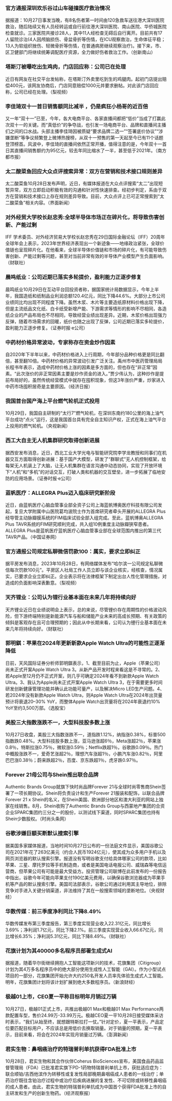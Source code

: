 ### 官方通报深圳欢乐谷过山车碰撞医疗救治情况
据报道：10月27日事发当晚，有8名伤者第一时间由120急救车送往港大深圳医院救治，随后陆续又有人员经转运或自行前往港大深圳医院、南山医院、华侨城医院检查就诊。三家医院共接诊28人，其中11人经检查无碍后自行离开。目前共有17人留院诊治(4人因颅脑损伤、骨盆骨折等伤情，在ICU观察救治，生命体征平稳；13人为软组织挫伤、轻微骨折等伤情，在普通病房继续观察治疗)。接下来，市、区卫健部门将继续统筹调配医疗资源，全力做好伤者救治工作。（创新南山）
### 塔斯汀被曝吃出生鸡肉，门店回应称：公司已在处理
近日有网友在社交平台发帖称，在塔斯汀外卖里吃到生的鸡腿肉。起初门店提出赔偿400元，该网友协商后，门店同意赔偿1000元并要求删帖。对此该门店回应称，公司已经在处理。（梨视频）
### 李佳琦双十一首日销售额同比减半 ，仍是疯狂小杨哥的近百倍
又一年“双十一”已至，今年，各大电商平台、各家直播间都把“低价”当成了打赢此次双十一的关键。而“真低价”的争夺战，也引发一场电商平台、品牌和直播间主播们之间的口水战。头部主播李佳琦因被质疑“要求品牌二选一”“签署底价协议”“涉嫌垄断”等争议频繁登上微博热搜榜，从双十一预售的第一天起至今已有11个话题登顶榜首。风波中，李佳琦的直播间依然正常开播，值得注意的是，今年双十一首日其直播间销售额约为95亿元，较去年同比缩水了一半，甚至低于2021年。（南方都市报）
### 太二酸菜鱼回应大众点评搜索异常：双方在营销和技术接口规则差异
太二酸菜鱼10月28日发布声明，近日，有媒体报道在大众点评搜索“太二”出现短暂异常，双方立即启动积极有效的沟通和针对性快速排查。经初步判定，系由于双方在营销和技术接口上存在规则差异导致。目前，大众点评上已可正常搜索到“太二酸菜鱼”相关内容。（界面新闻）
### 对外经贸大学校长赵忠秀:全球半导体市场正在碎片化，将导致伤害创新、产能过剩
IFF 学术委员、对外经济贸易大学校长赵忠秀在29日国际金融论坛（IFF）20周年全球年会上表示，2023年世界经济表现出一个新迹象——地缘政治紧张，全球价值链也呈现碎片化。在他看来，全球半导体价值链和市场的碎片化，有可能导致伤害创新、产能过剩等问题，甚至对当前非常有效的半导体产业模型产生负面影响。（财联社）
### 晨鸣纸业：公司近期已落实多轮提价，盈利能力正逐步修复
晨鸣纸业10月29日在互动平台回投资者称，据国家统计局数据显示，今年上半年，我国造纸和纸制品业利润总额120.4亿元，同比下降44.6%。大部分上市公司业绩同比均出现不同程度下降。虽然木浆、木片等主要造纸原材料价格出现下降，但是主流纸品文化纸、白卡纸受新增产能、下游需求等情形的影响不尽相同，各造纸企业的产品布局也不尽相同，导致经营业绩出现差异。近期，木浆价格出现强力反弹，随着市场需求的回暖，纸价也随之出现了反弹，公司近期已落实多轮提价，盈利能力正逐步修复。（证券时报·e公司）
### 中药材价格异常波动，专家称存在资金炒作因素
自2020年下半年以来，中药材价格进入上行周期，今年部分品种价格更是同比翻倍，甚至翻10倍。中药材价格的异常波动引发广泛关注。禹州市中医药管理局局长程书年表示，造成中药材价格上涨的因素是多方面的，但也存在“非正常”因素。“此次涨价的非正常因素主要是炒作资金的进入。”贾少伟认为，这种炒作是提前布局好的，虽然传统经营模式中就存在囤积现象，但这3年涨价严重，炒家进入中药市场囤积居奇是主要原因。（经济日报）
### 我国首台国产海上平台燃气轮机正式投用
10月29日，我国自主研制的“太行7”燃气轮机，在深圳东南约180公里的海上油气平台成功“点火”运行，这是我国首台具有完全自主知识产权，正式在海上油气平台上投用的燃气轮机。（央视新闻）
### 西工大自主无人机集群研究取得创新进展
据西安发布消息，近日，西北工业大学光电与智能研究院李学龙教授和同事们在机器交互方面取得创新进展：基于国产大模型，研发了“群聊式”无人机控制框架，给每架无人机装上了大脑，让无人机集群在语言沟通中动态协同，实现了开放环境下“人机”和“多机”的对话交互，打破人类和机器的交互壁垒，进一步拓展了临地安防的应用场景。（证券时报·e公司）
### 蓝帆医疗：ALLEGRA Plus迈入临床研究新阶段
近日，由蓝帆医疗心脑血管事业部全资子公司上海蓝帆博奥医疗科技有限公司发起，复旦大学附属中山医院葛均波院士作为首席研究者牵头开展的ALLEGRA Plus经导管主动脉瓣膜系统的FIM临床试验全部入组完成。至此，蓝帆博奥ALLEGRA Plus TAVR系统的FIM研究顺利完成，共入组10例重度主动脉瓣狭窄患者。ALLEGRA Plus是蓝帆医疗蓝帆医疗心脑血管事业部在全球范围内推出的第三代TAVR产品。（中国证券网）
### 官方通报公司规定私聊微信罚款100：属实，要求立即纠正
据平房发布消息，2023年10月28日，有网络媒体发布“哈尔滨一公司规定私聊微信每次罚款100元”。平房区人社局工作人员立即与该企业核实，经核查，情况属实，已要求企业立即纠正。企业表示将在法律框架下制定出台人性化管理措施，对造成的负面影响深表歉意。（梨视频）
### 天齐锂业：公司认为锂行业基本面在未来几年将持续向好
天齐锂业近日在业绩说明会上表示，总的来说，尽管锂价存在周期性的价格波动风险，但下游终端特别是新能源汽车与船和储能产业未来的高成长预期、有关政策的倾斜是客观存在且可合理预期的；因此从中长期来看，公司认为锂行业基本面在未来几年将持续向好。（财联社）
### 郭明錤：苹果在2024年更新新款Apple Watch Ultra的可能性正逐渐降低
日前，天风国际证券分析师郭明錤表示，1、截至目前为止，Apple（苹果公司）尚未正式开案Apple Watch Ultra 3。从新产品开发时程来看这是不寻常的。2、若Apple至12月仍不正式开案，则几乎可确定2024年看不到新款Apple Watch Ultra。3、我认为Apple尚未正式开案Apple Watch Ultra 3，在于需要更多时间研发创新健康管理功能并确认此功能可量产，以及解决Micro LED生产问题。4、若2024年没有新款Apple Watch Ultra，则Apple Watch Ultra在2024年出货量预计将衰退20–30% YoY，而整体Apple Watch出货量将在2024年衰退约10% YoY至约3,500万部。（选股宝）
### 美股三大指数涨跌不一，大型科技股多数上涨
10月27日收盘，美股三大指数涨跌不一，道指跌1.12%，纳指涨0.38%，标普500指数跌0.48%。大型科技股多数上涨，亚马逊涨超6％，Meta涨超2％，苹果涨0.8％，特斯拉涨0.75％，微软涨0.59％；Netflix跌超1％，谷歌跌0.09％。热门中概股涨跌不一，爱奇艺涨超2％，理想汽车涨超1％，小鹏汽车涨0.82％，阿里巴巴涨0.38％；蔚来跌超2％，百度、京东跌超1％，虎牙跌0.97％。
### Forever 21母公司与Shein推出联合品牌
Authentic Brands Group就旗下快时尚品牌Forever 21与全球时尚零售商Shein签署了一项长期协议。Shein将负责设计和生产Forever 21服装和配饰，以联合品牌Forever 21 x Shein的名义，在Shein美国、欧洲部分地区和澳大利亚的网站上独家在线销售。8月，Shein收购了Authentic Brands Group与西蒙地产集团的合资企业SPARC集团约三分之一的股份，以测试线下渠道，同时SPARC集团也持有Shein少数股权。（时尚头条网）
### 谷歌涉嫌巨额买断默认搜索引擎
据美国多家媒体报道，当地时间10月27日公布的一份法庭文件显示，美国谷歌公司在2021年花了263亿美元（约合人民币1924亿元），使其成为众多用户手机以及网页浏览器的默认搜索引擎。报道没有写明谷歌支付给具体哪家公司的款项，比如苹果、三星、摩托罗拉等手机制造商，或者是美国电话电报公司、威瑞森等电信运营商，但苹果公司有可能是最大受益方。投资管理公司联博在此前发布的一份报告中指出，谷歌今年可能向苹果支付190亿美元费用，以确保谷歌浏览器成为苹果手机等产品的默认搜索引擎。美国司法部表示，谷歌公司通过利用其主导地位，排除竞争对手进入关键分销渠道，非法维持了其在一般搜索领域的垄断地位。（央视财经）
### 华数传媒：前三季度净利同比下降8.49%
华数传媒发布第三季度报告，第三季度实现营业收入22.31亿元，同比增长3.69%；净利润1.7亿元，同比下降2.1%。前三季度实现营业收入66.67亿元，同比增长6.35%；净利润5.31亿元，同比下降8.49%。（财联社）
### 花旗计划为其40000多名程序员部署生成式AI
据报道，随着华尔街继续拥抱人工智能这项新兴的技术，花旗集团（Citigroup）计划为其4万多名程序员中的绝大部分使用生成性人工智能（GAI）。作为小型试点项目的一部分，花旗集团开始允许大约250名开发人员率先体验生成式人工智能。明年，花旗集团计划将该计划扩展到绝大多数程序员。（新浪财经）
### 极越01上市，CEO夏一平称目标明年月销过万辆
10月27日，极越01正式上市，共推出极越01 Max和极越01 Max Performance两款配置车型，售价24.99万-33.99万元。极越CEO夏一平10月28日接受媒体采访时表示，“我们从始至终，就想跟特斯拉打一仗。”针对定价，夏一平表示，产品定位要匹配目标用户，不应该总是用低价去换取销量。对于销量的预期，夏一平表示，目前来看，将会在2024年实现月销量过万辆。（澎湃新闻）
### 君实生物：鼻咽癌治疗的特瑞普利单抗获得FDA批准上市
10月28日，君实生物和其合作伙伴Coherus BioSciences宣布，美国食品药品监督管理局（FDA）已批准君实旗下PD-1药物特瑞普利单抗上市，获批适应症为：联合顺铂/吉西他滨作为转移性或复发性局部晚期鼻咽癌成人患者的一线治疗；单药治疗既往含铂治疗过程中或治疗后疾病进展的复发性、不可切除或转移性鼻咽癌的成人患者。由此，君实生物的特瑞普利单抗成为中国首个获得FDA批准上市的自主研发和生产的创新生物药。（经济观察报）
